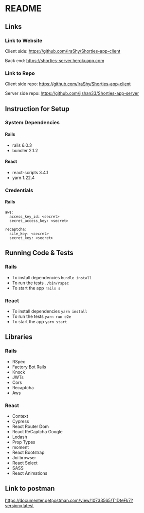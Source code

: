 # README

## Links 

### Link to Website 

Client side: https://github.com/IraShy/Shorties-app-client

Back end: https://shorties-server.herokuapp.com

### Link to Repo

Client side repo: https://github.com/IraShy/Shorties-app-client

Server side repo: https://github.com/jishan33/Shorties-app-server

## Instruction for Setup 

### System Dependencies

#### Rails 
- rails 6.0.3
- bundler 2.1.2

#### React 
- react-scripts 3.4.1
- yarn 1.22.4

### Credentials 

#### Rails
```
aws:
  access_key_id: <secret>
  secret_access_key: <secret>

recaptcha:
  site_key: <secret>
  secret_key: <secret>

```

## Running Code & Tests
### Rails
 - To install dependencies `bundle install`
 - To run the tests `./bin/rspec`
 - To start the app `rails s`

 ### React
  - To install dependencies `yarn install`
  - To run the tests `yarn run e2e`
  - To start the app `yarn start`

## Libraries 

### Rails 
 - RSpec 
 - Factory Bot Rails
 - Knock
 - JWTs
 - Cors
 - Recaptcha
 - Aws

 ### React 

 - Context
 - Cypress 
 - React Router Dom
 - React ReCaptcha Google
 - Lodash
 - Prop Types
 - moment
 - React Bootstrap
 - Joi browser
 - React Select
 - SASS
 - React Animations


 
## Link to postman 

  https://documenter.getpostman.com/view/10733565/T1DteFk7?version=latest









